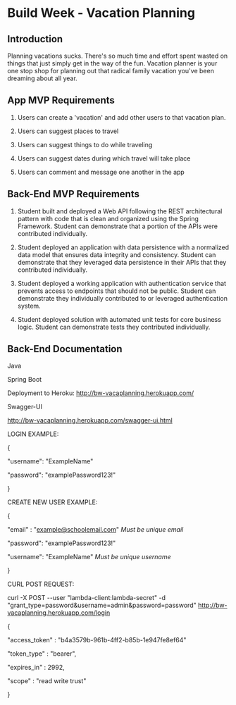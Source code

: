 # Build Week - Vacation Planning

## Introduction
Planning vacations sucks. 
There's so much time and effort spent wasted on things that just simply get in the way of the fun. 
Vacation planner is your one stop shop for planning out that radical family vacation you've been 
dreaming about all year.

## App MVP Requirements
1. Users can create a 'vacation' and add other users to that vacation plan.

2. Users can suggest places to travel

3. Users can suggest things to do while traveling

4. Users can suggest dates during which travel will take place

5. Users can comment and message one another in the app


## Back-End MVP Requirements
1. Student built and deployed a Web API following the REST architectural pattern with code that is clean 
and organized using the Spring Framework. Student can demonstrate that a portion of the APIs were 
contributed individually.

2. Student deployed an application with data persistence with a normalized data model that ensures data 
integrity and consistency. Student can demonstrate that they leveraged data persistence in their APIs
 that they contributed individually.
 
 3. Student deployed a working application with authentication service that prevents access to endpoints 
 that should not be public. Student can demonstrate they individually contributed to or leveraged 
 authentication system. 
 
 4. Student deployed solution with automated unit tests for core business logic. Student can demonstrate 
 tests they contributed individually.
 
## Back-End Documentation
Java

Spring Boot 

Deployment to Heroku: http://bw-vacaplanning.herokuapp.com/

Swagger-UI

http://bw-vacaplanning.herokuapp.com/swagger-ui.html

LOGIN EXAMPLE:

{

   "username": "ExampleName"
   
   "password": "examplePassword123!"
   
}

CREATE NEW USER EXAMPLE:

{

   "email"   : "example@schoolemail.com"  *Must be unique email*
   
   "password": "examplePassword123!"
   
   "username": "ExampleName"              *Must be unique username*
   
}

CURL POST REQUEST:

curl -X POST --user "lambda-client:lambda-secret" -d "grant_type=password&username=admin&password=password" http://bw-vacaplanning.herokuapp.com/login

{

   "access_token" : "b4a3579b-961b-4ff2-b85b-1e947fe8ef64"

   "token_type"   : "bearer",

   "expires_in"   : 2992,

   "scope"        : "read write trust"

}

